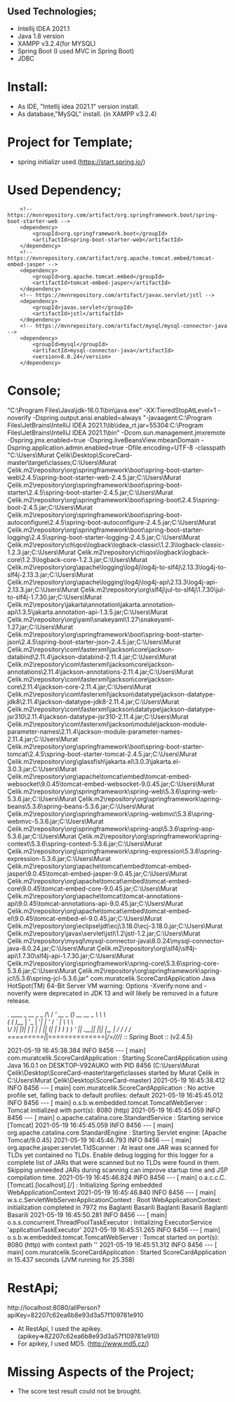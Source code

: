 ## Used Technologies;
- Intellij IDEA 2021.1
- Java 1.8 version
- XAMPP v3.2.4(for MYSQL)
- Spring Boot (I used MVC in Spring Boot)
- JDBC 

# Install:
- As IDE, "Intellij idea 2021.1" version install.
- As database,"MySQL" install. (in XAMPP v3.2.4)

# Project for Template;
- spring initializr used.(https://start.spring.io/)

# Used Dependency;
		<!-- https://mvnrepository.com/artifact/org.springframework.boot/spring-boot-starter-web -->
		<dependency>
			<groupId>org.springframework.boot</groupId>
			<artifactId>spring-boot-starter-web</artifactId>
		</dependency>
		<!-- https://mvnrepository.com/artifact/org.apache.tomcat.embed/tomcat-embed-jasper -->
		<dependency>
			<groupId>org.apache.tomcat.embed</groupId>
			<artifactId>tomcat-embed-jasper</artifactId>
		</dependency>
		<!-- https://mvnrepository.com/artifact/javax.servlet/jstl -->
		<dependency>
			<groupId>javax.servlet</groupId>
			<artifactId>jstl</artifactId>
		</dependency>
		<!-- https://mvnrepository.com/artifact/mysql/mysql-connector-java -->
		<dependency>
			<groupId>mysql</groupId>
			<artifactId>mysql-connector-java</artifactId>
			<version>8.0.24</version>
		</dependency>

# Console;

"C:\Program Files\Java\jdk-16.0.1\bin\java.exe" -XX:TieredStopAtLevel=1 -noverify -Dspring.output.ansi.enabled=always "-javaagent:C:\Program Files\JetBrains\IntelliJ IDEA 2021.1\lib\idea_rt.jar=55304:C:\Program Files\JetBrains\IntelliJ IDEA 2021.1\bin" -Dcom.sun.management.jmxremote -Dspring.jmx.enabled=true -Dspring.liveBeansView.mbeanDomain -Dspring.application.admin.enabled=true -Dfile.encoding=UTF-8 -classpath "C:\Users\Murat Çelik\Desktop\ScoreCard-master\target\classes;C:\Users\Murat Çelik\.m2\repository\org\springframework\boot\spring-boot-starter-web\2.4.5\spring-boot-starter-web-2.4.5.jar;C:\Users\Murat Çelik\.m2\repository\org\springframework\boot\spring-boot-starter\2.4.5\spring-boot-starter-2.4.5.jar;C:\Users\Murat Çelik\.m2\repository\org\springframework\boot\spring-boot\2.4.5\spring-boot-2.4.5.jar;C:\Users\Murat Çelik\.m2\repository\org\springframework\boot\spring-boot-autoconfigure\2.4.5\spring-boot-autoconfigure-2.4.5.jar;C:\Users\Murat Çelik\.m2\repository\org\springframework\boot\spring-boot-starter-logging\2.4.5\spring-boot-starter-logging-2.4.5.jar;C:\Users\Murat Çelik\.m2\repository\ch\qos\logback\logback-classic\1.2.3\logback-classic-1.2.3.jar;C:\Users\Murat Çelik\.m2\repository\ch\qos\logback\logback-core\1.2.3\logback-core-1.2.3.jar;C:\Users\Murat Çelik\.m2\repository\org\apache\logging\log4j\log4j-to-slf4j\2.13.3\log4j-to-slf4j-2.13.3.jar;C:\Users\Murat Çelik\.m2\repository\org\apache\logging\log4j\log4j-api\2.13.3\log4j-api-2.13.3.jar;C:\Users\Murat Çelik\.m2\repository\org\slf4j\jul-to-slf4j\1.7.30\jul-to-slf4j-1.7.30.jar;C:\Users\Murat Çelik\.m2\repository\jakarta\annotation\jakarta.annotation-api\1.3.5\jakarta.annotation-api-1.3.5.jar;C:\Users\Murat Çelik\.m2\repository\org\yaml\snakeyaml\1.27\snakeyaml-1.27.jar;C:\Users\Murat Çelik\.m2\repository\org\springframework\boot\spring-boot-starter-json\2.4.5\spring-boot-starter-json-2.4.5.jar;C:\Users\Murat Çelik\.m2\repository\com\fasterxml\jackson\core\jackson-databind\2.11.4\jackson-databind-2.11.4.jar;C:\Users\Murat Çelik\.m2\repository\com\fasterxml\jackson\core\jackson-annotations\2.11.4\jackson-annotations-2.11.4.jar;C:\Users\Murat Çelik\.m2\repository\com\fasterxml\jackson\core\jackson-core\2.11.4\jackson-core-2.11.4.jar;C:\Users\Murat Çelik\.m2\repository\com\fasterxml\jackson\datatype\jackson-datatype-jdk8\2.11.4\jackson-datatype-jdk8-2.11.4.jar;C:\Users\Murat Çelik\.m2\repository\com\fasterxml\jackson\datatype\jackson-datatype-jsr310\2.11.4\jackson-datatype-jsr310-2.11.4.jar;C:\Users\Murat Çelik\.m2\repository\com\fasterxml\jackson\module\jackson-module-parameter-names\2.11.4\jackson-module-parameter-names-2.11.4.jar;C:\Users\Murat Çelik\.m2\repository\org\springframework\boot\spring-boot-starter-tomcat\2.4.5\spring-boot-starter-tomcat-2.4.5.jar;C:\Users\Murat Çelik\.m2\repository\org\glassfish\jakarta.el\3.0.3\jakarta.el-3.0.3.jar;C:\Users\Murat Çelik\.m2\repository\org\apache\tomcat\embed\tomcat-embed-websocket\9.0.45\tomcat-embed-websocket-9.0.45.jar;C:\Users\Murat Çelik\.m2\repository\org\springframework\spring-web\5.3.6\spring-web-5.3.6.jar;C:\Users\Murat Çelik\.m2\repository\org\springframework\spring-beans\5.3.6\spring-beans-5.3.6.jar;C:\Users\Murat Çelik\.m2\repository\org\springframework\spring-webmvc\5.3.6\spring-webmvc-5.3.6.jar;C:\Users\Murat Çelik\.m2\repository\org\springframework\spring-aop\5.3.6\spring-aop-5.3.6.jar;C:\Users\Murat Çelik\.m2\repository\org\springframework\spring-context\5.3.6\spring-context-5.3.6.jar;C:\Users\Murat Çelik\.m2\repository\org\springframework\spring-expression\5.3.6\spring-expression-5.3.6.jar;C:\Users\Murat Çelik\.m2\repository\org\apache\tomcat\embed\tomcat-embed-jasper\9.0.45\tomcat-embed-jasper-9.0.45.jar;C:\Users\Murat Çelik\.m2\repository\org\apache\tomcat\embed\tomcat-embed-core\9.0.45\tomcat-embed-core-9.0.45.jar;C:\Users\Murat Çelik\.m2\repository\org\apache\tomcat\tomcat-annotations-api\9.0.45\tomcat-annotations-api-9.0.45.jar;C:\Users\Murat Çelik\.m2\repository\org\apache\tomcat\embed\tomcat-embed-el\9.0.45\tomcat-embed-el-9.0.45.jar;C:\Users\Murat Çelik\.m2\repository\org\eclipse\jdt\ecj\3.18.0\ecj-3.18.0.jar;C:\Users\Murat Çelik\.m2\repository\javax\servlet\jstl\1.2\jstl-1.2.jar;C:\Users\Murat Çelik\.m2\repository\mysql\mysql-connector-java\8.0.24\mysql-connector-java-8.0.24.jar;C:\Users\Murat Çelik\.m2\repository\org\slf4j\slf4j-api\1.7.30\slf4j-api-1.7.30.jar;C:\Users\Murat Çelik\.m2\repository\org\springframework\spring-core\5.3.6\spring-core-5.3.6.jar;C:\Users\Murat Çelik\.m2\repository\org\springframework\spring-jcl\5.3.6\spring-jcl-5.3.6.jar" com.muratcelik.ScoreCardApplication
Java HotSpot(TM) 64-Bit Server VM warning: Options -Xverify:none and -noverify were deprecated in JDK 13 and will likely be removed in a future release.

  .   ____          _            __ _ _
 /\\ / ___'_ __ _ _(_)_ __  __ _ \ \ \ \
( ( )\___ | '_ | '_| | '_ \/ _` | \ \ \ \
 \\/  ___)| |_)| | | | | || (_| |  ) ) ) )
  '  |____| .__|_| |_|_| |_\__, | / / / /
 =========|_|==============|___/=/_/_/_/
 :: Spring Boot ::                (v2.4.5)

2021-05-19 16:45:38.384  INFO 8456 --- [           main] com.muratcelik.ScoreCardApplication      : Starting ScoreCardApplication using Java 16.0.1 on DESKTOP-V92AUKO with PID 8456 (C:\Users\Murat Çelik\Desktop\ScoreCard-master\target\classes started by Murat Çelik in C:\Users\Murat Çelik\Desktop\ScoreCard-master)
2021-05-19 16:45:38.412  INFO 8456 --- [           main] com.muratcelik.ScoreCardApplication      : No active profile set, falling back to default profiles: default
2021-05-19 16:45:45.012  INFO 8456 --- [           main] o.s.b.w.embedded.tomcat.TomcatWebServer  : Tomcat initialized with port(s): 8080 (http)
2021-05-19 16:45:45.059  INFO 8456 --- [           main] o.apache.catalina.core.StandardService   : Starting service [Tomcat]
2021-05-19 16:45:45.059  INFO 8456 --- [           main] org.apache.catalina.core.StandardEngine  : Starting Servlet engine: [Apache Tomcat/9.0.45]
2021-05-19 16:45:46.793  INFO 8456 --- [           main] org.apache.jasper.servlet.TldScanner     : At least one JAR was scanned for TLDs yet contained no TLDs. Enable debug logging for this logger for a complete list of JARs that were scanned but no TLDs were found in them. Skipping unneeded JARs during scanning can improve startup time and JSP compilation time.
2021-05-19 16:45:46.824  INFO 8456 --- [           main] o.a.c.c.C.[Tomcat].[localhost].[/]       : Initializing Spring embedded WebApplicationContext
2021-05-19 16:45:46.840  INFO 8456 --- [           main] w.s.c.ServletWebServerApplicationContext : Root WebApplicationContext: initialization completed in 7972 ms
Baglanti Basarili
Baglanti Basarili
Baglanti Basarili
2021-05-19 16:45:50.281  INFO 8456 --- [           main] o.s.s.concurrent.ThreadPoolTaskExecutor  : Initializing ExecutorService 'applicationTaskExecutor'
2021-05-19 16:45:51.265  INFO 8456 --- [           main] o.s.b.w.embedded.tomcat.TomcatWebServer  : Tomcat started on port(s): 8080 (http) with context path ''
2021-05-19 16:45:51.312  INFO 8456 --- [           main] com.muratcelik.ScoreCardApplication      : Started ScoreCardApplication in 15.437 seconds (JVM running for 25.358)


# RestApi;
http://localhost:8080/allPerson?apiKey=82207c62ea6b8e93d3a57f109781e910
- At RestApi, I used the apikey. (apikey=>82207c62ea6b8e93d3a57f109781e910)
- For apikey, I used MD5. (http://www.md5.cz/)

# Missing Aspects of the Project;
- The score test result could not be brought.

